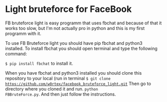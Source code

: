# Light bruteforce for FaceBook
FB bruteforce light is easy programm that uses fbchat and because of that it works too slow, but I'm not actually pro in python and this is my first programm with it.

To use FB Bruteforce light you should have pip fbchat and python3 installed. To install fbchat you should open terminal and type the following command:

<code>$ pip install fbchat</code> 
to install it.

When you have fbchat and python3 installed you should clone this repository to your local (run in terminal 
<code>$ git clone https://github.com/w0rtex/facebook_bruteforce_light.git</code>
Then go to directory where you cloned it and run.
<code>python FBBruteForce.py</code>.
And then just follow the instructions.
